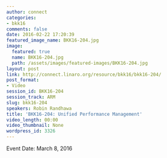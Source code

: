 ```yaml
---
author: connect
categories:
- bkk16
comments: false
date: 2016-02-22 17:20:39
featured_image_name: BKK16-204.jpg
image:
  featured: true
  name: BKK16-204.jpg
  path: /assets/images/featured-images/BKK16-204.jpg
layout: post
link: http://connect.linaro.org/resource/bkk16/bkk16-204/
post_format:
- Video
session_id: BKK16-204
session_track: ARM
slug: bkk16-204
speakers: Robin Randhawa
title: 'BKK16-204: Unified Performance Management'
video_length: 00:00
video_thumbnail: None
wordpress_id: 3326
---
```


Event Date: March 8, 2016